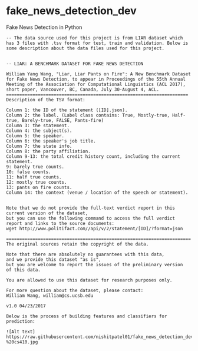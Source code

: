 # fake_news_detection_dev
Fake News Detection in Python

	-- The data source used for this project is from LIAR dataset which has 3 files with .tsv format for test, train and validation. Below is some description about the data files used for this project.
	
	
	-- LIAR: A BENCHMARK DATASET FOR FAKE NEWS DETECTION

	William Yang Wang, "Liar, Liar Pants on Fire": A New Benchmark Dataset for Fake News Detection, to appear in Proceedings of the 55th Annual Meeting of the Association for Computational Linguistics (ACL 2017), short paper, Vancouver, BC, Canada, July 30-August 4, ACL.
	=====================================================================
	Description of the TSV format:

	Column 1: the ID of the statement ([ID].json).
	Column 2: the label. (Label class contains: True, Mostly-true, Half-true, Barely-true, FALSE, Pants-fire)
	Column 3: the statement.
	Column 4: the subject(s).
	Column 5: the speaker.
	Column 6: the speaker's job title.
	Column 7: the state info.
	Column 8: the party affiliation.
	Column 9-13: the total credit history count, including the current statement.
	9: barely true counts.
	10: false counts.
	11: half true counts.
	12: mostly true counts.
	13: pants on fire counts.
	Column 14: the context (venue / location of the speech or statement).


	Note that we do not provide the full-text verdict report in this current version of the dataset,
	but you can use the following command to access the full verdict report and links to the source documents:
	wget http://www.politifact.com//api/v/2/statement/[ID]/?format=json

	======================================================================
	The original sources retain the copyright of the data.

	Note that there are absolutely no guarantees with this data,
	and we provide this dataset "as is",
	but you are welcome to report the issues of the preliminary version
	of this data.

	You are allowed to use this dataset for research purposes only.

	For more question about the dataset, please contact:
	William Wang, william@cs.ucsb.edu

	v1.0 04/23/2017

	Below is the process of building features and classifiers for prediction:
	
	![Alt text] https://raw.githubusercontent.com/nishitpatel01/fake_news_detection_dev/master/Project%20-%20cs410.jpg
